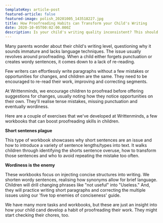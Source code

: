 ```yaml
---
templateKey: article-post
featured-article: false
featured-image: polish_20201005_143518227.jpg
title: How Proofreading Habits can Transform your Child's Writing
date: 2020-10-05T00:02:00.000Z
description: Is your child's writing quality inconsistent? This should help!
---
```

<!--StartFragment-->

Many parents wonder about their child's writing level, questioning why it sounds immature and lacks language techniques. The issue usually revolves around proofreading. When a child either forgets punctuation or creates wordy sentences, it comes down to a lack of re-reading.



Few writers can effortlessly write paragraphs without a few mistakes or opportunities for changes, and children are the same. They need to be encouraged to re-read their work, improving and correcting segments.



At Writtenminds, we encourage children to proofread before offering suggestions for changes, usually noting how they notice opportunities on their own. They'll realise tense mistakes, missing punctuation and eventually wordiness.



Here are a couple of exercises that we've developed at Writtenminds, a few workbooks that can boost proofreading skills in children.



**Short sentenes plague**

This type of workbook showcases why short sentences are an issue and how to introduce a variety of sentence lengths/types into text. It walks children through identifying the shorts sentence overuse, how to transform those sentences and who to avoid repeating the mistake too often.

**Wordiness is the enemy**

These workbooks focus on injecting concise structures into writing. We shorten wordy sentences, realising how synonyms allow for brief language. Children will drill changing phrases like "not useful" into "Useless." And, they will practice writing short paragraphs and correcting the multiple issues using our 'five top enemies of conciseness' guide.



We have many more tasks and workbooks, but these are just an insight into how your child cand develop a habit of proofreading their work. They might start checking their chores, too.

<!--EndFragment-->
